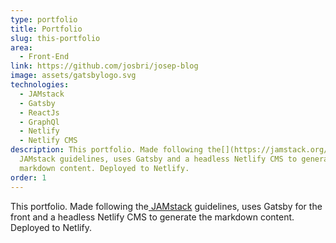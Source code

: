 ```yaml
---
type: portfolio
title: Portfolio
slug: this-portfolio
area:
  - Front-End
link: https://github.com/josbri/josep-blog
image: assets/gatsbylogo.svg
technologies:
  - JAMstack
  - Gatsby
  - ReactJs
  - GraphQl
  - Netlify
  - Netlify CMS
description: This portfolio. Made following the[](https://jamstack.org/)
  JAMstack guidelines, uses Gatsby and a headless Netlify CMS to generate the
  markdown content. Deployed to Netlify.
order: 1
---
```

This portfolio. Made following the[ JAMstack](https://jamstack.org/) guidelines, uses Gatsby for the front and a headless Netlify CMS to generate the markdown content. Deployed to Netlify.